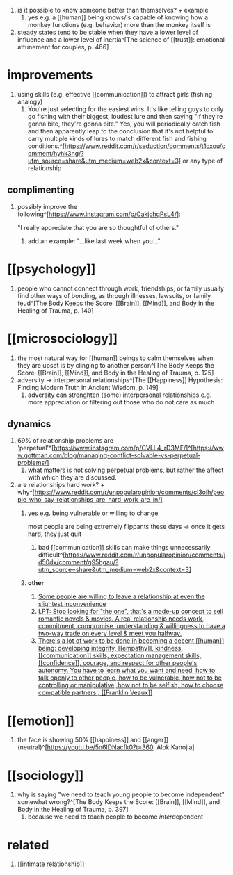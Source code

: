 1. is it possible to know someone better than themselves? + example
	1. yes e.g. a [[human]] being knows/is capable of knowing how a monkey functions (e.g. behavior) more than the monkey itself is
2. steady states tend to be stable when they have a lower level of influence and a lower level of inertia^[The science of [[trust]]: emotional attunement for couples, p. 466]

# improvements
1. using skills (e.g. effective [[communication]]) to attract girls (fishing analogy)
	1. You're just selecting for the easiest wins. It's like telling guys to only go fishing with their biggest, loudest lure and then saying "If they're gonna bite, they're gonna bite." Yes, you will periodically catch fish and then apparently leap to the conclusion that it's not helpful to carry multiple kinds of lures to match different fish and fishing conditions.^[https://www.reddit.com/r/seduction/comments/t1cxou/comment/hyhk3ng/?utm_source=share&utm_medium=web2x&context=3] or any type of relationship

## complimenting
1. possibly improve the following^[https://www.instagram.com/p/CakjchqPsL4/]:

	"I really appreciate that you are so thoughtful of others."
	1. add an example: "...like last week when you..."

# [[psychology]]
1. people who cannot connect through work, friendships, or family usually find other ways of bonding, as through illnesses, lawsuits, or family feud^[The Body Keeps the Score: [[Brain]], [[Mind]], and Body in the Healing of Trauma, p. 140]

# [[microsociology]]
1. the most natural way for [[human]] beings to calm themselves when they are upset is by clinging to another person^[The Body Keeps the Score: [[Brain]], [[Mind]], and Body in the Healing of Trauma, p. 125]
2. adversity → interpersonal relationships^[The [[Happiness]] Hypothesis: Finding Modern Truth in Ancient Wisdom, p. 149]
	1. adversity can strenghten (some) interpersonal relationships e.g. more appreciation or filtering out those who do not care as much

## dynamics
1. 69% of relationship problems are 'perpetual'^[https://www.instagram.com/p/CVLL4_rD3MF/]^[https://www.gottman.com/blog/managing-conflict-solvable-vs-perpetual-problems/]
	1. what matters is not solving perpetual problems, but rather the affect with which they are discussed.
2. are relationships hard work? + why^[https://www.reddit.com/r/unpopularopinion/comments/cl3oih/people_who_say_relationships_are_hard_work_are_in/]
	1. yes e.g. being vulnerable or willing to change

		most people are being extremely flippants these days → once it gets hard, they just quit

		1. bad [[communication]] skills can make things unnecessarily difficult^[https://www.reddit.com/r/unpopularopinion/comments/jd50dx/comment/g95hgau/?utm_source=share&utm_medium=web2x&context=3]
	2. **other**
		1. [Some people are willing to leave a relationship at even the slightest inconvenience](https://www.reddit.com/r/AskWomen/comments/roowr1/comment/hpzu3c2/?utm_source=share&utm_medium=web2x&context=3)
		2. [LPT: Stop looking for "the one", that's a made-up concept to sell romantic novels & movies. A real relationship needs work, commitment, compromise, understanding & willingness to have a two-way trade on every level & meet you halfway.](https://www.reddit.com/r/LifeProTips/comments/src0ro/lpt_stop_looking_for_the_one_thats_a_madeup/)
		3. [There's a lot of work to be done in becoming a decent [[human]] being: developing integrity, [[empathy]], kindness, [[communication]] skills, expectation management skills, [[confidence]], courage, and respect for other people's autonomy. You have to learn what you want and need, how to talk openly to other people, how to be vulnerable, how not to be controlling or manipulative, how not to be selfish, how to choose compatible partners., [[Franklin Veaux]]](https://qr.ae/pGjSGe)

# [[emotion]]
1. the face is showing 50% [[happiness]] and [[anger]] (neutral)^[https://youtu.be/5n6lDNacfk0?t=360, Alok Kanojia]

# [[sociology]]
1. why is saying "we need to teach young people to become independent" somewhat wrong?^[The Body Keeps the Score: [[Brain]], [[Mind]], and Body in the Healing of Trauma, p. 397]
	1. because we need to teach people to become *inter*dependent

# related
1. [[intimate relationship]]